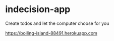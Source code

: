 # indecision-app

Create todos and let the computer choose for you

https://boiling-island-88491.herokuapp.com
